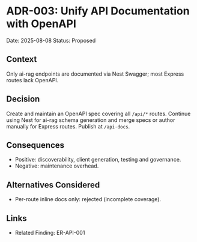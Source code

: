 # ADR-003: Unify API Documentation with OpenAPI
Date: 2025-08-08
Status: Proposed

## Context
Only ai-rag endpoints are documented via Nest Swagger; most Express routes lack OpenAPI.

## Decision
Create and maintain an OpenAPI spec covering all `/api/*` routes. Continue using Nest for ai-rag schema generation and merge specs or author manually for Express routes. Publish at `/api-docs`.

## Consequences
- Positive: discoverability, client generation, testing and governance.
- Negative: maintenance overhead.

## Alternatives Considered
- Per-route inline docs only: rejected (incomplete coverage).

## Links
- Related Finding: ER-API-001

